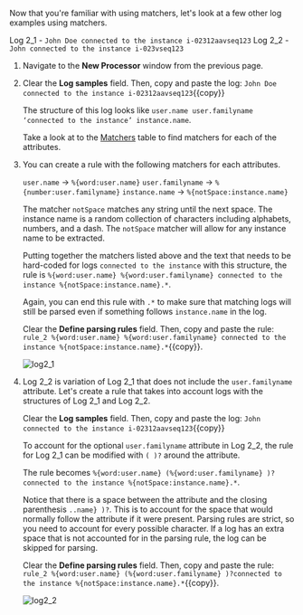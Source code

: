 Now that you're familiar with using matchers, let's look at a few other log examples using matchers.

Log 2_1 - `John Doe connected to the instance i-02312aavseq123`
Log 2_2 - `John connected to the instance i-023vseq123`

1. Navigate to the **New Processor** window from the previous page.

2. Clear the **Log samples** field. Then, copy and paste the log: `John Doe connected to the instance i-02312aavseq123`{{copy}}

    The structure of this log looks like  `user.name user.familyname ‘connected to the instance’ instance.name`.

    Take a look at to the <a href="https://docs.datadoghq.com/logs/processing/parsing/?tab=matcher#matcher-and-filter" target="_blank">Matchers</a> table to find matchers for each of the attributes.

3. You can create a rule with the following matchers for each attributes.

    `user.name` &rarr; `%{word:user.name}`
    `user.familyname` &rarr; `%{number:user.familyname}`
    `instance.name` &rarr; `%{notSpace:instance.name}`
    
    The matcher `notSpace` matches any string until the next space. The instance name is a random collection of characters including alphabets, numbers, and a dash. The `notSpace` matcher will allow for any instance name to be extracted.

    Putting together the matchers listed above and the text that needs to be hard-coded for logs `connected to the instance` with this structure, the rule is `%{word:user.name} %{word:user.familyname} connected to the instance %{notSpace:instance.name}.*`. 

    Again, you can end this rule with `.*` to make sure that matching logs will still be parsed even if something follows `instance.name` in the log.

    Clear the **Define parsing rules** field. Then, copy and paste the rule: `rule_2 %{word:user.name} %{word:user.familyname} connected to the instance %{notSpace:instance.name}.*`{{copy}}.
    
    ![log2_1](logsparsing/assets/log2_1.png)

4. Log 2_2 is variation of Log 2_1 that does not include the `user.familyname` attribute. Let's create a rule that takes into account logs with the structures of Log 2_1 and Log 2_2.

    Clear the **Log samples** field. Then, copy and paste the log: `John connected to the instance i-02312aavseq123`{{copy}}
    
    To account for the optional `user.familyname` attribute in Log 2_2, the rule for Log 2_1 can be modified with `( )?` around the attribute.

    The rule becomes `%{word:user.name} (%{word:user.familyname} )?connected to the instance %{notSpace:instance.name}.*`.

    Notice that there is a space between the attribute and the closing parenthesis `..name} )?`. This is to account for the space that would normally follow the attribute if it were present. Parsing rules are strict, so you need to account for every possible character. If a log has an extra space that is not accounted for in the parsing rule, the log can be skipped for parsing.

    Clear the **Define parsing rules** field. Then, copy and paste the rule: `rule_2 %{word:user.name} (%{word:user.familyname} )?connected to the instance %{notSpace:instance.name}.*`{{copy}}.

    ![log2_2](logsparsing/assets/log2_2.png)

